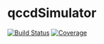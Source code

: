 # qccdSimulator

[![Build Status](https://travis-ci.com/TartuQC/trapped-ion-qccd-simulator.jl.svg?branch=master)](https://travis-ci.com/TartuQC/trapped-ion-qccd-simulator.jl)
[![Coverage](https://codecov.io/gh/TartuQC/trapped-ion-qccd-simulator.jl/branch/master/graph/badge.svg)](https://codecov.io/gh/TartuQC/trapped-ion-qccd-simulator.jl)
